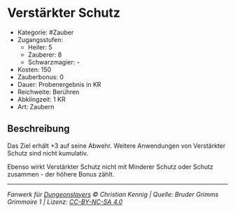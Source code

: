 # Verstärkter Schutz

- Kategorie: #Zauber
- Zugangsstufen:
  - Heiler: 5
  - Zauberer: 8
  - Schwarzmagier: -
- Kosten: 150
- Zauberbonus: 0
- Dauer: Probenergebnis in KR
- Reichweite: Berühren
- Abklingzeit: 1 KR
- Art: Zaubern

## Beschreibung

Das Ziel erhält +3 auf seine Abwehr. Weitere Anwendungen von Verstärkter Schutz sind nicht kumulativ.

Ebenso wirkt Verstärkter Schutz nicht mit Minderer Schutz oder Schutz zusammen - der höhere Bonus zählt.

---

_Fanwerk für [Dungeonslayers](https://www.dungeonslayers.net/) © Christian Kennig | Quelle: Bruder Grimms Grimmoire 1 | Lizenz: [CC-BY-NC-SA 4.0](https://creativecommons.org/licenses/by-nc-sa/4.0/deed.de)_
